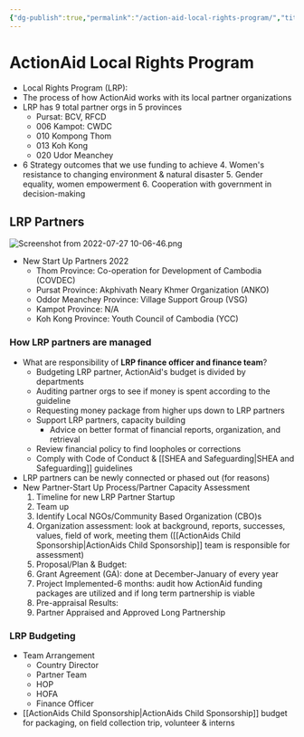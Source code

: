 ```yaml
---
{"dg-publish":true,"permalink":"/action-aid-local-rights-program/","title":"ActionAid Local Rights Program"}
---
```


# ActionAid Local Rights Program
- Local Rights Program (LRP): 
- The process of how ActionAid works with its local partner organizations
- LRP has 9 total partner orgs in 5 provinces
	-   Pursat: BCV, RFCD
	-   006 Kampot: CWDC
	-   010 Kompong Thom
	-   013 Koh Kong
	-   020 Udor Meanchey
- 6 Strategy outcomes that we use funding to achieve
	4. Women's resistance to changing environment & natural disaster
	5. Gender equality, women empowerment
	6. Cooperation with government in decision-making

## LRP Partners
![Screenshot from 2022-07-27 10-06-46.png](/img/user/assets/ActionAid%20Local%20Rights%20Program/Screenshot%20from%202022-07-27%2010-06-46.png)
- New Start Up Partners 2022
	- Thom Province: Co-operation for Development of Cambodia (COVDEC)
	- Pursat Province: Akphivath Neary Khmer Organization (ANKO)
	- Oddor Meanchey Province: Village Support Group (VSG)
	- Kampot Province: N/A
	- Koh Kong Province: Youth Council of Cambodia (YCC)
### How LRP partners are managed
- What are responsibility of **LRP finance officer and finance team**?
	- Budgeting LRP partner, ActionAid's budget is divided by departments
	- Auditing partner orgs to see if money is spent according to the guideline
	- Requesting money package from higher ups down to LRP partners
	- Support LRP partners, capacity building
		- Advice on better format of financial reports, organization, and retrieval
	- Review financial policy to find loopholes or corrections
	- Comply with Code of Conduct & [[SHEA and Safeguarding\|SHEA and Safeguarding]] guidelines
- LRP partners can be newly connected or phased out (for reasons)
- New Partner-Start Up Process/Partner Capacity Assessment
	1. Timeline for new LRP Partner Startup
	2. Team up
	3. Identify Local NGOs/Community Based Organization (CBO)s
	4. Organization assessment: look at background, reports, successes, values, field of work, meeting them ([[ActionAids Child Sponsorship\|ActionAids Child Sponsorship]] team is responsible for assessment)
	5. Proposal/Plan & Budget: 
	6. Grant Agreement (GA): done at December-January of every year
	7. Project Implemented-6 months: audit how ActionAid funding packages are utilized and if long term partnership is viable
	8. Pre-appraisal Results: 
	9. Partner Appraised and Approved Long Partnership
### LRP Budgeting
- Team Arrangement
	- Country Director
	- Partner Team
	- HOP
	- HOFA
	- Finance Officer
- [[ActionAids Child Sponsorship\|ActionAids Child Sponsorship]] budget for packaging, on field collection trip, volunteer & interns